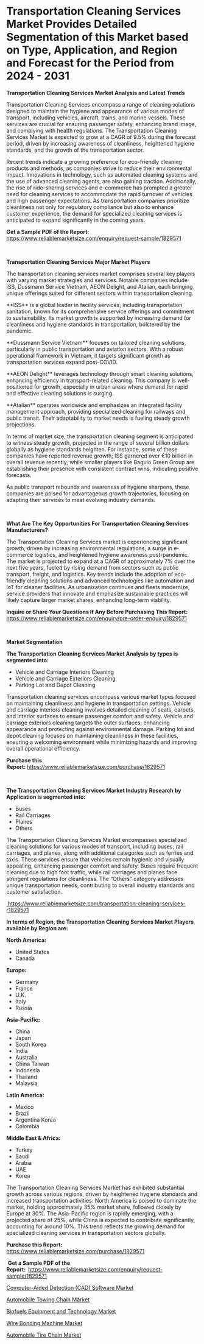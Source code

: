 <p><h1>Transportation Cleaning Services Market Provides Detailed Segmentation of this Market based on Type, Application, and Region and Forecast for the Period from 2024 - 2031</h1></p><p><strong>Transportation Cleaning Services Market Analysis and Latest Trends</strong></p>
<p><p>Transportation Cleaning Services encompass a range of cleaning solutions designed to maintain the hygiene and appearance of various modes of transport, including vehicles, aircraft, trains, and marine vessels. These services are crucial for ensuring passenger safety, enhancing brand image, and complying with health regulations. The Transportation Cleaning Services Market is expected to grow at a CAGR of 9.5% during the forecast period, driven by increasing awareness of cleanliness, heightened hygiene standards, and the growth of the transportation sector.</p><p>Recent trends indicate a growing preference for eco-friendly cleaning products and methods, as companies strive to reduce their environmental impact. Innovations in technology, such as automated cleaning systems and the use of advanced cleaning agents, are also gaining traction. Additionally, the rise of ride-sharing services and e-commerce has prompted a greater need for cleaning services to accommodate the rapid turnover of vehicles and high passenger expectations. As transportation companies prioritize cleanliness not only for regulatory compliance but also to enhance customer experience, the demand for specialized cleaning services is anticipated to expand significantly in the coming years.</p></p>
<p><strong>Get a Sample PDF of the Report:&nbsp;</strong> <a href="https://www.reliablemarketsize.com/enquiry/request-sample/1829571?utm_campaign=1510&utm_medium=2&utm_source=Github&utm_content=ia&utm_term=15102024&utm_id=transportation-cleaning-services">https://www.reliablemarketsize.com/enquiry/request-sample/1829571</a></p>
<p>&nbsp;</p>
<p><strong>Transportation Cleaning Services Major Market Players</strong></p>
<p><p>The transportation cleaning services market comprises several key players with varying market strategies and services. Notable companies include ISS, Dussmann Service Vietnam, AEON Delight, and Atalian, each bringing unique offerings suited for different sectors within transportation cleaning.</p><p>**ISS** is a global leader in facility services, including transportation sanitation, known for its comprehensive service offerings and commitment to sustainability. Its market growth is supported by increasing demand for cleanliness and hygiene standards in transportation, bolstered by the pandemic.</p><p>**Dussmann Service Vietnam** focuses on tailored cleaning solutions, particularly in public transportation and aviation sectors. With a robust operational framework in Vietnam, it targets significant growth as transportation services expand post-COVID.</p><p>**AEON Delight** leverages technology through smart cleaning solutions, enhancing efficiency in transport-related cleaning. This company is well-positioned for growth, especially in urban areas where demand for rapid and effective cleaning solutions is surging.</p><p>**Atalian** operates worldwide and emphasizes an integrated facility management approach, providing specialized cleaning for railways and public transit. Their adaptability to market needs is fueling steady growth projections.</p><p>In terms of market size, the transportation cleaning segment is anticipated to witness steady growth, projected in the range of several billion dollars globally as hygiene standards heighten. For instance, some of these companies have reported revenue growth; ISS garnered over €10 billion in overall revenue recently, while smaller players like Baguio Green Group are establishing their presence with consistent contract wins, indicating positive forecasts.</p><p>As public transport rebounds and awareness of hygiene sharpens, these companies are poised for advantageous growth trajectories, focusing on adapting their services to meet evolving industry demands.</p></p>
<p>&nbsp;</p>
<p><strong>What Are The Key Opportunities For Transportation Cleaning Services Manufacturers?</strong></p>
<p><p>The Transportation Cleaning Services market is experiencing significant growth, driven by increasing environmental regulations, a surge in e-commerce logistics, and heightened hygiene awareness post-pandemic. The market is projected to expand at a CAGR of approximately 7% over the next five years, fueled by rising demand from sectors such as public transport, freight, and logistics. Key trends include the adoption of eco-friendly cleaning solutions and advanced technologies like automation and IoT for cleaner facilities. As urbanization continues and fleets modernize, service providers that innovate and emphasize sustainable practices will likely capture larger market shares, enhancing long-term viability.</p></p>
<p><strong>Inquire or Share Your Questions If Any Before Purchasing This Report:</strong> <a href="https://www.reliablemarketsize.com/enquiry/pre-order-enquiry/1829571?utm_campaign=1510&utm_medium=2&utm_source=Github&utm_content=ia&utm_term=15102024&utm_id=transportation-cleaning-services">https://www.reliablemarketsize.com/enquiry/pre-order-enquiry/1829571</a></p>
<p>&nbsp;</p>
<p><strong>Market Segmentation</strong></p>
<p><strong>The Transportation Cleaning Services Market Analysis by types is segmented into:</strong></p>
<p><ul><li>Vehicle and Carriage Interiors Cleaning</li><li>Vehicle and Carriage Exteriors Cleaning</li><li>Parking Lot and Depot Cleaning</li></ul></p>
<p><p>Transportation cleaning services encompass various market types focused on maintaining cleanliness and hygiene in transportation settings. Vehicle and carriage interiors cleaning involves detailed cleaning of seats, carpets, and interior surfaces to ensure passenger comfort and safety. Vehicle and carriage exteriors cleaning targets the outer surfaces, enhancing appearance and protecting against environmental damage. Parking lot and depot cleaning focuses on maintaining cleanliness in these facilities, ensuring a welcoming environment while minimizing hazards and improving overall operational efficiency.</p></p>
<p><strong>Purchase this Report:&nbsp;</strong><a href="https://www.reliablemarketsize.com/purchase/1829571?utm_campaign=1510&utm_medium=2&utm_source=Github&utm_content=ia&utm_term=15102024&utm_id=transportation-cleaning-services">https://www.reliablemarketsize.com/purchase/1829571</a></p>
<p>&nbsp;</p>
<p><strong>The Transportation Cleaning Services Market Industry Research by Application is segmented into:</strong></p>
<p><ul><li>Buses</li><li>Rail Carriages</li><li>Planes</li><li>Others</li></ul></p>
<p><p>The Transportation Cleaning Services Market encompasses specialized cleaning solutions for various modes of transport, including buses, rail carriages, and planes, along with additional categories such as ferries and taxis. These services ensure that vehicles remain hygienic and visually appealing, enhancing passenger comfort and safety. Buses require frequent cleaning due to high foot traffic, while rail carriages and planes face stringent regulations for cleanliness. The “Others” category addresses unique transportation needs, contributing to overall industry standards and customer satisfaction.</p></p>
<p><a href="https://www.reliablemarketsize.com/transportation-cleaning-services-r1829571?utm_campaign=1510&utm_medium=2&utm_source=Github&utm_content=ia&utm_term=15102024&utm_id=transportation-cleaning-services">&nbsp;https://www.reliablemarketsize.com/transportation-cleaning-services-r1829571</a></p>
<p><strong>In terms of Region, the Transportation Cleaning Services Market Players available by Region are:</strong></p>
<p>
    <p> <strong> North America: </strong>
        <ul>
            <li>United States</li>
            <li>Canada</li>
        </ul>
        </p> 
    <p> <strong> Europe: </strong>
        <ul>
            <li>Germany</li>
            <li>France</li>
            <li>U.K.</li>
            <li>Italy</li>
            <li>Russia</li>
        </ul>
        </p> 
    <p> <strong> Asia-Pacific: </strong>
        <ul>
            <li>China</li>
            <li>Japan</li>
            <li>South Korea</li>
            <li>India</li>
            <li>Australia</li>
            <li>China Taiwan</li>
            <li>Indonesia</li>
            <li>Thailand</li>
            <li>Malaysia</li>
        </ul>
        </p> 
    <p> <strong> Latin America: </strong>
        <ul>
            <li>Mexico</li>
            <li>Brazil</li>
            <li>Argentina Korea</li>
            <li>Colombia</li>
        </ul>
        </p> 
    <p> <strong> Middle East & Africa: </strong>
        <ul>
            <li>Turkey</li>
            <li>Saudi</li>
            <li>Arabia</li>
            <li>UAE</li>
            <li>Korea</li>
        </ul>
    </p>
    </p>
<p><p>The Transportation Cleaning Services Market has exhibited substantial growth across various regions, driven by heightened hygiene standards and increased transportation activities. North America is poised to dominate the market, holding approximately 35% market share, followed closely by Europe at 30%. The Asia-Pacific region is rapidly emerging, with a projected share of 25%, while China is expected to contribute significantly, accounting for around 10%. This trend reflects the growing demand for specialized cleaning services in transportation sectors globally.</p></p>
<p><strong>Purchase this Report: </strong><a href="https://www.reliablemarketsize.com/purchase/1829571?utm_campaign=1510&utm_medium=2&utm_source=Github&utm_content=ia&utm_term=15102024&utm_id=transportation-cleaning-services">https://www.reliablemarketsize.com/purchase/1829571</a></p>
<p>&nbsp;<strong>Get a Sample PDF of the Report:&nbsp;&nbsp;</strong><a href="https://www.reliablemarketsize.com/enquiry/request-sample/1829571?utm_campaign=1510&utm_medium=2&utm_source=Github&utm_content=ia&utm_term=15102024&utm_id=transportation-cleaning-services">https://www.reliablemarketsize.com/enquiry/request-sample/1829571</a></p>
<p><strong></strong></p>
<p><p><a href="https://github.com/juniordelafrance/Market-Research-Report-List-5/blob/main/computer-aided-detection-cad-software-market.md?utm_campaign=1510&utm_medium=2&utm_source=Github&utm_content=ia&utm_term=15102024&utm_id=transportation-cleaning-services">Computer-Aided Detection (CAD) Software Market</a></p><p><a href="https://www.linkedin.com/pulse/comprehensive-automobile-towing-chain-market-report-segmentation-dumfc?utm_campaign=1510&utm_medium=2&utm_source=Github&utm_content=ia&utm_term=15102024&utm_id=transportation-cleaning-services">Automobile Towing Chain Market</a></p><p><a href="https://github.com/FassouRP/Market-Research-Report-List-6/blob/main/biofuels-equipment-and-technology-market.md?utm_campaign=1510&utm_medium=2&utm_source=Github&utm_content=ia&utm_term=15102024&utm_id=transportation-cleaning-services">Biofuels Equipment and Technology Market</a></p><p><a href="https://issuu.com/reportprime-2/docs/wire-bonding-machine-market-size-20_04cc9ee8a5b8c3?utm_campaign=1510&utm_medium=2&utm_source=Github&utm_content=ia&utm_term=15102024&utm_id=transportation-cleaning-services">Wire Bonding Machine Market</a></p><p><a href="https://www.linkedin.com/pulse/automobile-tire-chain-market-growth-segmentation-regional-analysis-qxpac?utm_campaign=1510&utm_medium=2&utm_source=Github&utm_content=ia&utm_term=15102024&utm_id=transportation-cleaning-services">Automobile Tire Chain Market</a></p></p>